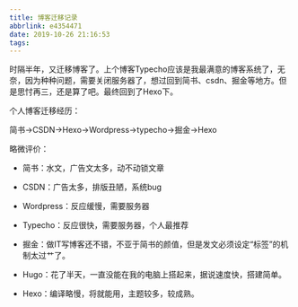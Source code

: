 ```yaml
---
title: 博客迁移记录
abbrlink: e4354471
date: 2019-10-26 21:16:53
tags:
---
```


时隔半年，又迁移博客了。上个博客Typecho应该是我最满意的博客系统了，无奈，因为种种问题，需要关闭服务器了，想过回到简书、csdn、掘金等地方。但是思忖再三，还是算了吧。最终回到了Hexo下。

个人博客迁移经历：

简书->CSDN->Hexo->Wordpress->typecho->掘金->Hexo

略微评价：

- 简书：水文，广告文太多，动不动锁文章

- CSDN：广告太多，排版丑陋，系统bug

- Wordpress：反应缓慢，需要服务器

- Typecho：反应很快，需要服务器，个人最推荐

- 掘金：做IT写博客还不错，不亚于简书的颜值，但是发文必须设定“标签”的机制太过艹了。

- Hugo：花了半天，一直没能在我的电脑上搭起来，据说速度快，搭建简单。

- Hexo：编译略慢，将就能用，主题较多，较成熟。